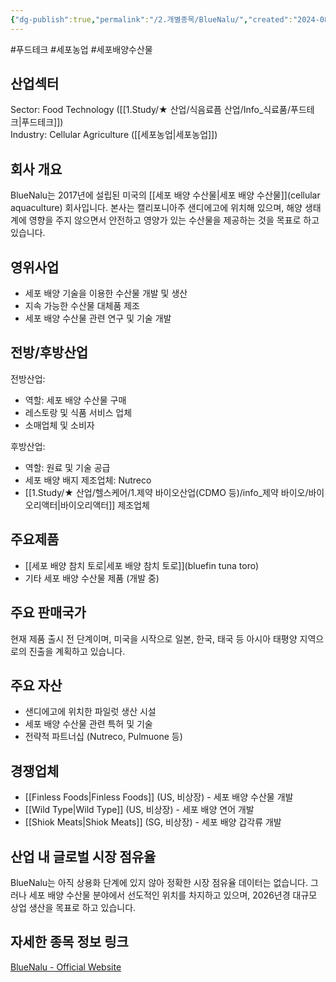 ```yaml
---
{"dg-publish":true,"permalink":"/2.개별종목/BlueNalu/","created":"2024-08-31T08:30:41.504+09:00","updated":"2025-07-29T21:37:04.419+09:00"}
---
```


#푸드테크 #세포농업 #세포배양수산물

## 산업섹터

Sector: Food Technology ([[1.Study/★ 산업/식음료픔 산업/Info_식료품/푸드테크\|푸드테크]])  
Industry: Cellular Agriculture ([[세포농업\|세포농업]])

## 회사 개요

BlueNalu는 2017년에 설립된 미국의 [[세포 배양 수산물\|세포 배양 수산물]](cellular aquaculture) 회사입니다. 본사는 캘리포니아주 샌디에고에 위치해 있으며, 해양 생태계에 영향을 주지 않으면서 안전하고 영양가 있는 수산물을 제공하는 것을 목표로 하고 있습니다.

## 영위사업

- 세포 배양 기술을 이용한 수산물 개발 및 생산
- 지속 가능한 수산물 대체품 제조
- 세포 배양 수산물 관련 연구 및 기술 개발

## 전방/후방산업

전방산업:

- 역할: 세포 배양 수산물 구매
- 레스토랑 및 식품 서비스 업체
- 소매업체 및 소비자

후방산업:

- 역할: 원료 및 기술 공급
- 세포 배양 배지 제조업체: Nutreco
- [[1.Study/★ 산업/헬스케어/1.제약 바이오산업(CDMO 등)/info_제약 바이오/바이오리액터\|바이오리액터]] 제조업체

## 주요제품

- [[세포 배양 참치 토로\|세포 배양 참치 토로]](bluefin tuna toro)
- 기타 세포 배양 수산물 제품 (개발 중)

## 주요 판매국가

현재 제품 출시 전 단계이며, 미국을 시작으로 일본, 한국, 태국 등 아시아 태평양 지역으로의 진출을 계획하고 있습니다.

## 주요 자산

- 샌디에고에 위치한 파일럿 생산 시설
- 세포 배양 수산물 관련 특허 및 기술
- 전략적 파트너십 (Nutreco, Pulmuone 등)

## 경쟁업체

- [[Finless Foods\|Finless Foods]] (US, 비상장) - 세포 배양 수산물 개발
- [[Wild Type\|Wild Type]] (US, 비상장) - 세포 배양 연어 개발
- [[Shiok Meats\|Shiok Meats]] (SG, 비상장) - 세포 배양 갑각류 개발

## 산업 내 글로벌 시장 점유율

BlueNalu는 아직 상용화 단계에 있지 않아 정확한 시장 점유율 데이터는 없습니다. 그러나 세포 배양 수산물 분야에서 선도적인 위치를 차지하고 있으며, 2026년경 대규모 상업 생산을 목표로 하고 있습니다.

## 자세한 종목 정보 링크

[BlueNalu - Official Website](https://www.bluenalu.com/)